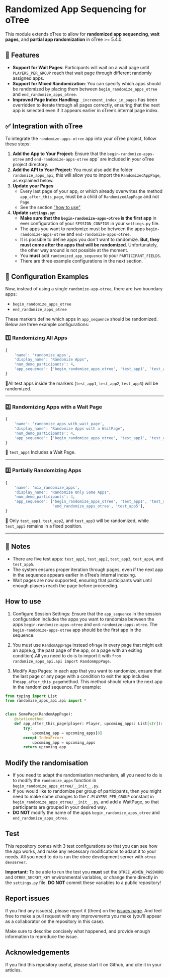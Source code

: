 # Randomized App Sequencing for oTree

This module extends oTree to allow for **randomized app sequencing**, **wait pages**, and **partial app randomization**
in oTree >= 5.4.0.

## 🚀 Features

- **Support for Wait Pages**: Participants will wait on a wait page until `PLAYERS_PER_GROUP` reach that wait page
  through different randomly assigned apps.
- **Support for Mixed Randomization**: You can specify which apps should be randomized by placing them between
  `begin_randomize_apps_otree` and `end_randomize_apps_otree`.
- **Improved Page Index Handling**: `_increment_index_in_pages` has been overridden to iterate through all pages
  correctly, ensuring that the next app is selected even if it appears earlier in oTree’s internal page index.

## ✅ Integration with oTree

To integrate the `randomize-apps-otree` app into your oTree project, follow these steps:

1. **Add the App to Your Project:**
   Ensure that the `begin-randomize-apps-otree` and `end-randomize-apps-otree` app` are included in your oTree project
   directory.
2. **Add the API to Your Project:**
   You must also add the folder `randomize_apps_api`, this will allow you to import the `RandomizedAppPage`, as
   explained below.
3. **Update your Pages**
    * Every last page of your app, or which already overwrites the method `app_after_this_page`, must be a child of `RandomizedAppPage` and not `Page`.
    * See the section ["how to use"](#How-to-use)
4. **Update `settings.py`:**
    * **Make sure that the `begin-randomize-apps-otree` is the first app** in ever configuration of your
      `SESSION_CONFIGS` in your `settings.py` file.
    * The apps you want to randomize must be between the apps `begin-randomize-apps-otree` and
      `end-randomize-apps-otree`.
    * It is possible to define apps you don't want to randomize. **But, they must come after the apps that will be
      randomized**. Unfortunately, the other way around is not possible at the moment.
    * You **must** add `randomized_app_sequence` to your `PARTICIPANT_FIELDS`.
    * There are three example
      configurations in the next section.

## 🔧 Configuration Examples

Now, instead of using a single `randomize-app-otree`, there are two boundary apps:

- `begin_randomize_apps_otree`
- `end_randomize_apps_otree`

These markers define which apps in `app_sequence` should be randomized. Below are three example configurations:

### 1️⃣ **Randomizing All Apps**

```python
{
    'name': 'randomize_apps',
    'display_name': "Randomize Apps",
    'num_demo_participants': 4,
    'app_sequence': ['begin_randomize_apps_otree', 'test_app1', 'test_app2', 'test_app3', 'end_randomize_apps_otree'],
}
```

🔹All test apps inside the markers (`test_app1`, `test_app2`, `test_app3`) will be randomized.

-------

### 2️⃣ **Randomizing Apps with a Wait Page**

```python
{
    'name': 'randomize_apps_with_wait_page',
    'display_name': "Randomize Apps with a WaitPage",
    'num_demo_participants': 4,
    'app_sequence': ['begin_randomize_apps_otree', 'test_app1', 'test_app2', 'test_app4', 'end_randomize_apps_otree'],
}
```

🔹 `test_app4` Includes a Wait Page.

-------

### 3️⃣ **Partially Randomizing Apps**

```python
{
    'name': 'mix_randomize_apps',
    'display_name': "Randomize Only Some Apps",
    'num_demo_participants': 4,
    'app_sequence': ['begin_randomize_apps_otree', 'test_app1', 'test_app2', 'test_app3',
                     'end_randomize_apps_otree', 'test_app5'],
}
```

🔹 Only `test_app1`, `test_app2`, and `test_app3` will be randomized, while `test_app5` remains in a fixed position.

------

## 📝 Notes

* There are five test apps: `test_app1`, `test_app2`, `test_app3`, `test_app4`, and `test_app5`.
* The system ensures proper iteration through pages, even if the next app in the sequence appears earlier in oTree’s
  internal indexing.
* Wait pages are now supported, ensuring that participants wait until enough players reach the page before proceeding.

## How to use

1. Configure Session Settings: Ensure that the `app_sequence` in the session configuration includes the apps you want to
   randomize between the apps `begin-randomize-apps-otree` and `end-randomize-apps-otree`. The `begin-randomize-apps-otree` app should be the first app in the sequence.
2. You must use `RandomAppPage` instead of`Page` in every page that might exit an app(e.g, the past page of the app, or
   a page with an exiting condition).All you need to do is to import it with
   `from randomize_apps_api.api import RandomAppPage`.

3. Modify App Pages: In each app that you want to randomize, ensure that the last page or any page with a condition to
   exit the app includes the`app_after_this_page`method. This method should return the next app in the randomized
   sequence. For example:

```python
from typing import List
from randomize_apps_api.api import *


class SomePage(RandomAppPage):
    @staticmethod
    def app_after_this_page(player: Player, upcoming_apps: List[str]):
        try:
            upcoming_app = upcoming_apps[0]
        except IndexError:
            upcoming_app = upcoming_apps
        return upcoming_app
```

## Modify the randomisation

* If you need to adapt the randomisation mechanism, all you need to do is to modify the `randomize_apps` function in
  `begin_randomize_apps_otree/__init__.py`.
* If you would like to randomize per group of participants, then you might need to make some changes to the
  `C.PLAYERS_PER_GROUP` constant in `begin_randomize_apps_otree/__init__.py`, and add a WaitPage, so that participants are
  grouped in your desired way.
* **DO NOT** modify the name of the apps `begin_randomize_apps_otree` and `end_randomize_apps_otree`.

## Test

This repository comes with 3 test configurations so that you can see how the app works, and make any necessary
modifications to adapt it to your needs. All you need to do is run the otree development server with
``otree devserver``.

**Important:** To be able to run the test you **must** set the `OTREE_ADMIN_PASSWORD` and `OTREE_SECRET_KEY`
environmental variables, or change them directly in the `settings.py` file. **DO NOT** commit these variables to a
public repository!

## Report issues

If you find any issue(s), please report it (them) on
the [issues page](https://github.com/Socrats/randomize-apps-otree/issues).
And feel free to make a pull request with any improvements you make (you'll appear as a collaborator on the repository
in this case).

Make sure to describe concisely what happened, and provide enough information to reproduce the issue.

## Acknowledgements

If you find this repository useful, please start it on Github, and cite it in your articles.